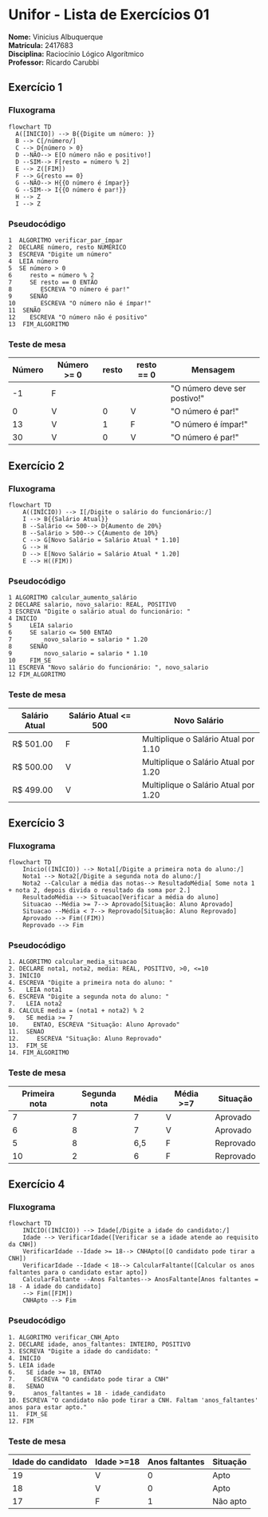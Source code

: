 # Unifor - Lista de Exercícios 01
 **Nome:** Vinicius Albuquerque <br>
 **Matrícula:** 2417683 <br>
 **Disciplina:** Raciocínio Lógico Algorítmico <br>
 **Professor:** Ricardo Carubbi <br>

## Exercício 1 
### Fluxograma
```mermaid
flowchart TD  
  A([INICIO]) --> B{{Digite um número: }}
  B --> C[/número/]
  C --> D{número > 0}
  D --NÃO--> E[O número não e positivo!]
  D --SIM--> F[resto = número % 2]
  E --> Z([FIM])
  F --> G{resto == 0}
  G --NÃO--> H{{O número é ímpar}}
  G --SIM--> I{{O número é par!}}
  H --> Z
  I --> Z
```
### Pseudocódigo
```
1  ALGORITMO verificar_par_ímpar
2  DECLARE número, resto NUMÉRICO
3  ESCREVA "Digite um número"
4  LEIA número
5  SE número > 0
6     resto = número % 2
7     SE resto == 0 ENTÃO
8        ESCREVA "O número é par!"
9     SENÃO
10       ESCREVA "O número não é ímpar!"
11  SENÃO
12    ESCREVA "O número não é positivo"
13  FIM_ALGORITMO 
```
### Teste de mesa
| Número | Número >= 0 | resto | resto == 0 | Mensagem                      |
| --     | --          | --    | --         | --                            | 
| -1     | F           |       |            | "O número deve ser postivo!"  |
| 0      | V           | 0     | V          | "O número é par!"             |
| 13     | V           | 1     | F          | "O número é ímpar!"           |
| 30     | V           | 0     | V          | "O número é par!"             |


## Exercício 2 
### Fluxograma
```mermaid
flowchart TD
    A((INÍCIO)) --> I[/Digite o salário do funcionário:/]
    I --> B{{Salário Atual}}
    B --Salário <= 500--> D{Aumento de 20%}
    B --Salário > 500--> C{Aumento de 10%}
    C --> G[Novo Salário = Salário Atual * 1.10]
    G --> H
    D --> E[Novo Salário = Salário Atual * 1.20]
    E --> H((FIM))
```
### Pseudocódigo
```
1 ALGORITMO calcular_aumento_salário
2 DECLARE salario, novo_salario: REAL, POSITIVO
3 ESCREVA "Digite o salário atual do funcionário: "
4 INICIO
5     LEIA salario
6     SE salario <= 500 ENTAO
7         novo_salario = salario * 1.20
8     SENÃO
9         novo_salario = salario * 1.10
10    FIM_SE
11 ESCREVA "Novo salário do funcionário: ", novo_salario
12 FIM_ALGORITMO
```
### Teste de mesa

| Salário Atual| Salário Atual <= 500 | Novo Salário                               | 
|      --      |      --              |      --                                    |
| R$ 501.00    | F                    | Multiplique o Salário Atual por 1.10       |
| R$ 500.00    | V                    | Multiplique o Salário Atual por 1.20       |
| R$ 499.00    | V                    | Multiplique o Salário Atual por 1.20       |


## Exercício 3 
### Fluxograma
```mermaid
flowchart TD
    Inicio((INÍCIO)) --> Nota1[/Digite a primeira nota do aluno:/]
    Nota1 --> Nota2[/Digite a segunda nota do aluno:/]
    Nota2 --Calcular a média das notas--> ResultadoMédia[ Some nota 1 + nota 2, depois divida o resultado da soma por 2.]
    ResultadoMédia --> Situacao[Verificar a média do aluno]
    Situacao --Média >= 7--> Aprovado[Situação: Aluno Aprovado]
    Situacao --Média < 7--> Reprovado[Situação: Aluno Reprovado]
    Aprovado --> Fim((FIM))
    Reprovado --> Fim
```
### Pseudocódigo
```
1. ALGORITMO calcular_media_situacao 
2. DECLARE nota1, nota2, media: REAL, POSITIVO, >0, <=10
3. INICIO
4. ESCREVA "Digite a primeira nota do aluno: " 
5.   LEIA nota1 
6. ESCREVA "Digite a segunda nota do aluno: " 
7.   LEIA nota2 
8. CALCULE media = (nota1 + nota2) % 2 
9.   SE media >= 7
10.    ENTAO, ESCREVA "Situação: Aluno Aprovado"
11.  SENAO 
12.     ESCREVA "Situação: Aluno Reprovado" 
13.  FIM_SE 
14. FIM_ALGORITMO
```
### Teste de mesa
| Primeira nota | Segunda nota | Média | Média >=7 | Situação  | 
|      --       |      --      |   --  |      --   |      --   | 
| 7             | 7            | 7     | V         | Aprovado  |
| 6             | 8            | 7     | V         | Aprovado  |
| 5             | 8            | 6,5   | F         | Reprovado |
| 10            | 2            | 6     | F         | Reprovado |


## Exercício 4
### Fluxograma
``` mermaid
flowchart TD
    INÍCIO((INÍCIO)) --> Idade[/Digite a idade do candidato:/]
    Idade --> VerificarIdade([Verificar se a idade atende ao requisito da CNH])
    VerificarIdade --Idade >= 18--> CNHApto([O candidato pode tirar a CNH])
    VerificarIdade --Idade < 18--> CalcularFaltante([Calcular os anos faltantes para o candidato estar apto])
    CalcularFaltante --Anos Faltantes--> AnosFaltante[Anos faltantes = 18 - A idade do candidato]
    --> Fim([FIM])
    CNHApto --> Fim
```
### Pseudocódigo
```
1. ALGORITMO verificar_CNH_Apto
2. DECLARE idade, anos_faltantes: INTEIRO, POSITIVO
3. ESCREVA "Digite a idade do candidato: "
4. INICIO
5. LEIA idade
6.   SE idade >= 18, ENTAO
7.     ESCREVA "O candidato pode tirar a CNH"
8.   SENAO
9.     anos_faltantes = 18 - idade_candidato
10. ESCREVA "O candidato não pode tirar a CNH. Faltam 'anos_faltantes' anos para estar apto."
11.  FIM_SE
12. FIM
```
### Teste de mesa
| Idade do candidato | Idade >=18   | Anos faltantes | Situação     |
|      --            |      --      |      --        |      --      |
| 19                 | V            | 0              | Apto         |
| 18                 | V            | 0              | Apto         | 
| 17                 | F            | 1              | Não apto     |

